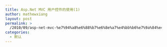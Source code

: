 ```yaml
---
title: Asp.Net MVC 用户控件的使用(1)
author: mathewxiang
layout: post
permalink: >
  /2010/09/asp-net-mvc-%e7%94%a8%e6%88%b7%e6%8e%a7%e4%bb%b6%e7%9a%84%e4%bd%bf%e7%94%a81/
categories:
  - 默认
---
```

###